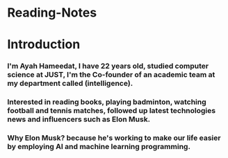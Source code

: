 # Reading-Notes


# Introduction
### I'm Ayah Hameedat, I have 22 years old, studied computer science at JUST, I'm the Co-founder of an academic team at my department called (intelligence).

### Interested in reading books, playing badminton, watching football and tennis matches, followed up latest technologies news and influencers such as Elon Musk.
### Why Elon Musk? because he's working to make our life easier by employing AI and machine learning programming.

